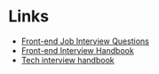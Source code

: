 # Links

* [Front-end Job Interview Questions](https://github.com/h5bp/Front-end-Developer-Interview-Questions)
* [Front-end Interview Handbook](https://github.com/yangshun/front-end-interview-handbook)
* [Tech interview handbook](https://github.com/yangshun/tech-interview-handbook)